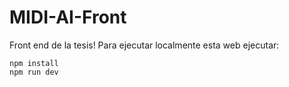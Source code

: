 # MIDI-AI-Front
 Front end de la tesis!
 Para ejecutar localmente esta web ejecutar:
```
npm install
npm run dev
```
